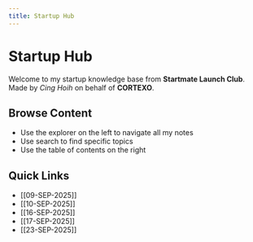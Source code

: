 ```yaml
---
title: Startup Hub
---
```


# Startup Hub

Welcome to my startup knowledge base from **Startmate Launch Club**.
Made by *Cing Hoih* on behalf of **CORTEXO**.

## Browse Content
- Use the explorer on the left to navigate all my notes
- Use search to find specific topics
- Use the table of contents on the right

## Quick Links
- [[09-SEP-2025]]
- [[10-SEP-2025]]
- [[16-SEP-2025]]
- [[17-SEP-2025]]
- [[23-SEP-2025]]
